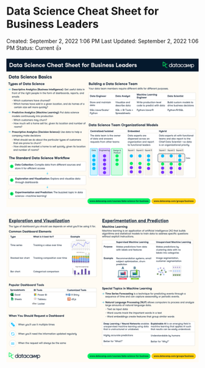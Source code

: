 # Data Science Cheat Sheet for Business Leaders

Created: September 2, 2022 1:06 PM
Last Updated: September 2, 2022 1:06 PM
Status: Current 👍

![Data Science Cheat Sheet for Business Leaders-1.png](./photo/Data_Science_Cheat_Sheet_for_Business_Leaders-1.png)

![Data Science Cheat Sheet for Business Leaders-2.png](./photo/Data_Science_Cheat_Sheet_for_Business_Leaders-2.png)